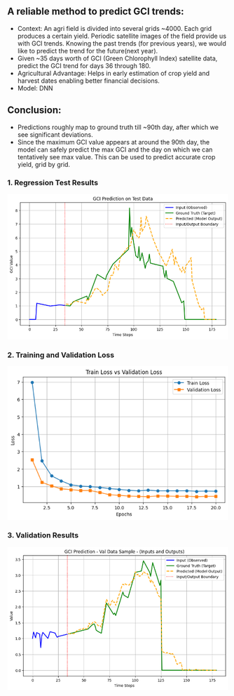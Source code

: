 ## A reliable method to predict GCI trends: 
- Context: An agri field is divided into several grids ~4000. Each grid produces a certain yield. Periodic satellite images of the field provide us with GCI trends. Knowing the past trends (for previous years), we would like to predict the trend for the future(next year).
- Given ~35 days worth of GCI (Green Chlorophyll Index) satellite data, predict the GCI trend for days 36 through 180.
- Agricultural Advantage: Helps in early estimation of crop yield and harvest dates enabling better financial decisions.
- Model: DNN

## Conclusion:
- Predictions roughly map to ground truth till ~90th day, after which we see significant deviations.
- Since the maximum GCI value appears at around the 90th day, the model can safely predict the max GCI and the day on which we can tentatively see max value. This can be used to predict accurate crop yield, grid by grid.

### 1. Regression Test Results
![GCI Regression Test](results/GCI_Regression_Test.png)

### 2. Training and Validation Loss
![Train and Validation Loss](results/GCI_Regression_Train_Val_Loss.png)

### 3. Validation Results
![GCI Regression Validation](results/GCI_Regression_Val.png)

